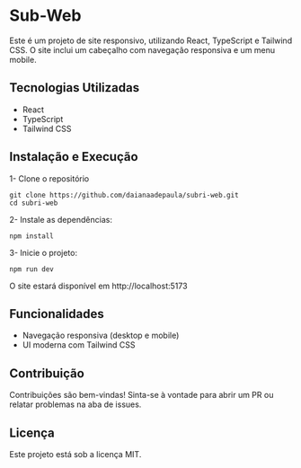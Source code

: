 # Sub-Web

Este é um projeto de site responsivo, utilizando React, TypeScript e Tailwind CSS. O site inclui um cabeçalho com navegação responsiva e um menu mobile.

## Tecnologias Utilizadas

- React
- TypeScript
- Tailwind CSS

## Instalação e Execução

1- Clone o repositório
````
git clone https://github.com/daianaadepaula/subri-web.git
cd subri-web
````

2- Instale as dependências:
````
npm install
````

3- Inicie o projeto:
````
npm run dev
````

O site estará disponível em http://localhost:5173

## Funcionalidades

- Navegação responsiva (desktop e mobile)
- UI moderna com Tailwind CSS

## Contribuição

Contribuições são bem-vindas! Sinta-se à vontade para abrir um PR ou relatar problemas na aba de issues.

## Licença

Este projeto está sob a licença MIT.

